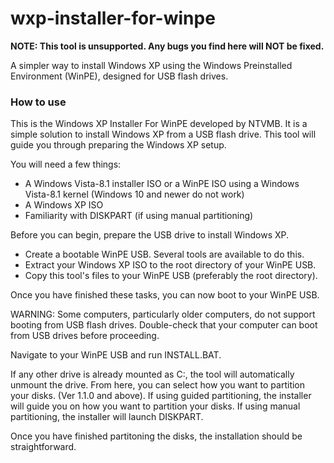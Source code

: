 # wxp-installer-for-winpe
**NOTE: This tool is unsupported. Any bugs you find here will NOT be fixed.**

A simpler way to install Windows XP using the Windows Preinstalled Environment (WinPE), designed for USB flash drives.

### How to use
This is the Windows XP Installer For WinPE developed by NTVMB. It is a simple solution to install Windows XP from a USB flash drive.
This tool will guide you through preparing the Windows XP setup.

You will need a few things:
- A Windows Vista-8.1 installer ISO or a WinPE ISO using a Windows Vista-8.1 kernel (Windows 10 and newer do not work)
- A Windows XP ISO
- Familiarity with DISKPART (if using manual partitioning)

Before you can begin, prepare the USB drive to install Windows XP.
- Create a bootable WinPE USB. Several tools are available to do this.
- Extract your Windows XP ISO to the root directory of your WinPE USB.
- Copy this tool's files to your WinPE USB (preferably the root directory).

Once you have finished these tasks, you can now boot to your WinPE USB.

WARNING: Some computers, particularly older computers, do not support booting from USB flash drives. Double-check that your computer can boot from USB drives before proceeding.

Navigate to your WinPE USB and run INSTALL.BAT.

If any other drive is already mounted as C:, the tool will automatically unmount the drive.
From here, you can select how you want to partition your disks. (Ver 1.1.0 and above). If using guided partitioning, the installer will guide you on how you want to partition your disks. If using manual partitioning, the installer will launch DISKPART.

Once you have finished partitoning the disks, the installation should be straightforward.
